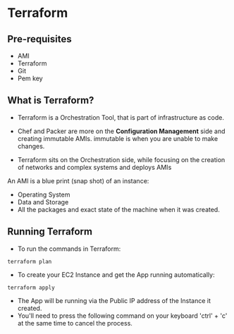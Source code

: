 
# Terraform

## Pre-requisites

- AMI
- Terraform
- Git
- Pem key

## What is Terraform?

- Terraform is a Orchestration Tool, that is part of infrastructure as code.

- Chef and Packer are more on the **Configuration Management** side and creating
immutable AMIs. immutable is when you are unable to make changes.

- Terraform sits on the Orchestration side, while focusing on the creation of networks and complex systems and deploys AMIs

An AMI is a blue print (snap shot) of an instance:
- Operating System
- Data and Storage
- All the packages and exact state of the machine when it was created.

## Running Terraform

- To run the commands in Terraform:
````
terraform plan
````

 - To create your EC2 Instance and get the App running automatically:
````
terraform apply
````

- The App will be running via the Public IP address of the Instance it created.
- You'll need to press the following command on your keyboard 'ctrl' + 'c' at the
same time to cancel the process.
